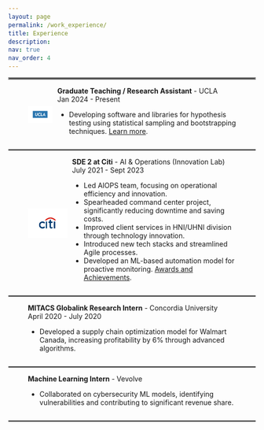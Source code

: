```yaml
---
layout: page
permalink: /work_experience/
title: Experience
description: 
nav: true
nav_order: 4
---
```


<hr style="border:2px solid gray">

<figure style="display: flex; align-items: center;">
    <img src="../assets/img/ucla.png" alt="UCLA" style="width:50px; margin-right: 10px;"/>
    <figcaption>
        <b>Graduate Teaching / Research Assistant</b> - UCLA<br>
        Jan 2024 - Present
        <ul>
            <li>Developing software and libraries for hypothesis testing using statistical sampling and bootstrapping techniques. <a href="https://pypi.org/project/statistics-library/" target="_blank">Learn more</a>.</li>
        </ul>
    </figcaption>
</figure>

<hr style="border:1px solid gray">

<figure style="display: flex; align-items: center;">
    <img src="../assets/img/citi.png" alt="Citi" style="width:80px; margin-right: 10px;"/>
    <figcaption>
        <b>SDE 2 at Citi</b> - AI & Operations (Innovation Lab)<br>
        July 2021 - Sept 2023
        <ul>
            <li>Led AIOPS team, focusing on operational efficiency and innovation.</li>
            <li>Spearheaded command center project, significantly reducing downtime and saving costs.</li>
            <li>Improved client services in HNI/UHNI division through technology innovation.</li>
            <li>Introduced new tech stacks and streamlined Agile processes.</li>
            <li>Developed an ML-based automation model for proactive monitoring. <a href="https://drive.google.com/file/d/1vz_iv6zuMCkshuL85D0IB-uaBy-M19_y/view?usp=sharing" target="_blank">Awards and Achievements</a>.</li>
        </ul>
    </figcaption>
</figure>

<hr style="border:1px solid gray">

<figure style="display: flex; align-items: center;">
    <figcaption>
        <b>MITACS Globalink Research Intern</b> - Concordia University<br>
        April 2020 - July 2020
        <ul>
            <li>Developed a supply chain optimization model for Walmart Canada, increasing profitability by 6% through advanced algorithms.</li>
        </ul>
    </figcaption>
</figure>

<hr style="border:1px solid gray">

<figure style="display: flex; align-items: center;">
    <figcaption>
        <b>Machine Learning Intern</b> - Vevolve
        <ul>
            <li>Collaborated on cybersecurity ML models, identifying vulnerabilities and contributing to significant revenue share.</li>
        </ul>
    </figcaption>
</figure>

<hr style="border:1px solid gray">
